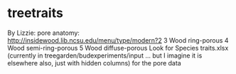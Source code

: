 # treetraits

By Lizzie:
pore anatomy: http://insidewood.lib.ncsu.edu/menu/type/modern?2
3      Wood ring-porous
4      Wood semi-ring-porous
5      Wood diffuse-porous
Look for Species traits.xlsx (currently in treegarden/budexperiments/input ... but I imagine it is elsewhere also, just with hidden columns) for the pore data 
